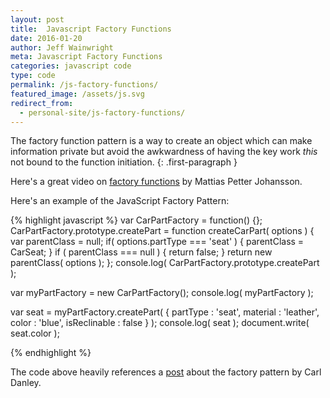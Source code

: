 ```yaml
---
layout: post
title:  Javascript Factory Functions
date: 2016-01-20
author: Jeff Wainwright
meta: Javascript Factory Functions
categories: javascript code
type: code
permalink: /js-factory-functions/
featured_image: /assets/js.svg
redirect_from:
  - personal-site/js-factory-functions/
---
```


The factory function pattern is a way to create an object which can make information private but avoid the awkwardness of having the key work _this_ not bound to the function initiation.
{: .first-paragraph }

Here's a great video on [factory functions](//www.youtube.com/watch?v=ImwrezYhw4w) by Mattias Petter Johansson. 

Here's an example of the JavaScript Factory Pattern:

{% highlight javascript %}
var CarPartFactory = function() {};
CarPartFactory.prototype.createPart = function createCarPart( options ) {
  var parentClass = null;
  if( options.partType === 'seat' ) {
    parentClass = CarSeat;
  }
  if ( parentClass === null ) {
    return false;
  }
  return new parentClass( options );
};
console.log( CarPartFactory.prototype.createPart );

var myPartFactory = new CarPartFactory();
console.log( myPartFactory );

var seat = myPartFactory.createPart( {
  partType : 'seat',
  material : 'leather',
  color : 'blue',
  isReclinable : false
} );
console.log( seat );
document.write( seat.color );

{% endhighlight %}

The code above heavily references a [post](//carldanley.com/js-factory-pattern/) about the factory pattern by Carl Danley.





